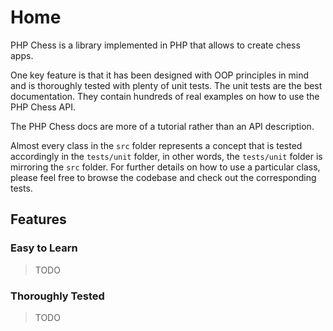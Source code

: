 # Home

PHP Chess is a library implemented in PHP that allows to create chess apps.

One key feature is that it has been designed with OOP principles in mind and is thoroughly tested with plenty of unit tests. The unit tests are the best documentation. They contain hundreds of real examples on how to use the PHP Chess API.

The PHP Chess docs are more of a tutorial rather than an API description.

Almost every class in the `src` folder represents a concept that is tested accordingly in the `tests/unit` folder, in other words, the `tests/unit` folder is mirroring the `src` folder. For further details on how to use a particular class, please feel free to browse the codebase and check out the corresponding tests.

## Features

### Easy to Learn

> TODO

### Thoroughly Tested

> TODO
